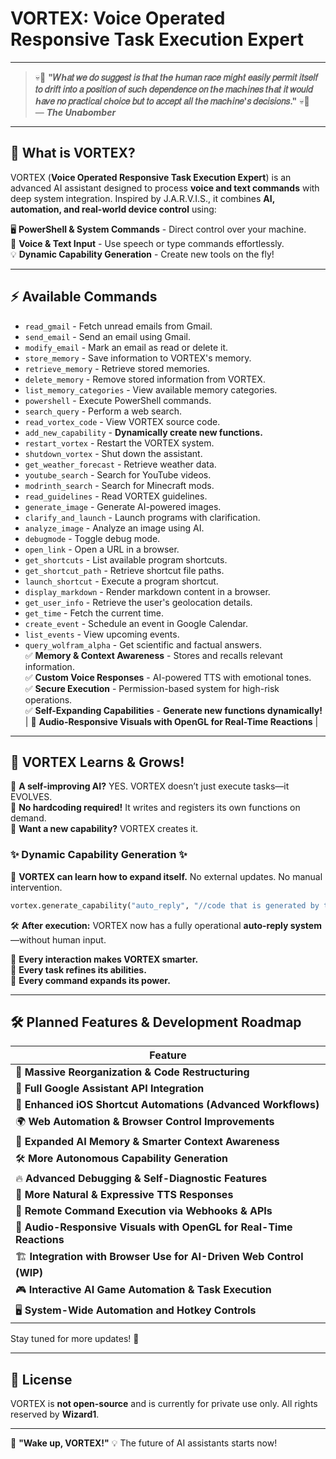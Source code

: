 # VORTEX: **Voice Operated Responsive Task Execution Expert**  

---

> 💀💬 **"𝑊ℎ𝑎𝑡 𝑤𝑒 𝑑𝑜 𝑠𝑢𝑔𝑔𝑒𝑠𝑡 𝑖𝑠 𝑡ℎ𝑎𝑡 𝑡ℎ𝑒 ℎ𝑢𝑚𝑎𝑛 𝑟𝑎𝑐𝑒 𝑚𝑖𝑔ℎ𝑡 𝑒𝑎𝑠𝑖𝑙𝑦 𝑝𝑒𝑟𝑚𝑖𝑡 𝑖𝑡𝑠𝑒𝑙𝑓 𝑡𝑜 𝑑𝑟𝑖𝑓𝑡 𝑖𝑛𝑡𝑜 𝑎 𝑝𝑜𝑠𝑖𝑡𝑖𝑜𝑛 𝑜𝑓 𝑠𝑢𝑐ℎ 𝑑𝑒𝑝𝑒𝑛𝑑𝑒𝑛𝑐𝑒 𝑜𝑛 𝑡ℎ𝑒 𝑚𝑎𝑐ℎ𝑖𝑛𝑒𝑠 𝑡ℎ𝑎𝑡 𝑖𝑡 𝑤𝑜𝑢𝑙𝑑 ℎ𝑎𝑣𝑒 𝑛𝑜 𝑝𝑟𝑎𝑐𝑡𝑖𝑐𝑎𝑙 𝑐ℎ𝑜𝑖𝑐𝑒 𝑏𝑢𝑡 𝑡𝑜 𝑎𝑐𝑐𝑒𝑝𝑡 𝑎𝑙𝑙 𝑡ℎ𝑒 𝑚𝑎𝑐ℎ𝑖𝑛𝑒'𝑠 𝑑𝑒𝑐𝑖𝑠𝑖𝑜𝑛𝑠."** 💀💬  
> — ***The Unabomber***  

---

## 🌟 **What is VORTEX?**

VORTEX (**Voice Operated Responsive Task Execution Expert**) is an advanced AI assistant designed to process **voice and text commands** with deep system integration. Inspired by J.A.R.V.I.S., it combines **AI, automation, and real-world device control** using:

🖥 **PowerShell & System Commands** - Direct control over your machine.  
🎤 **Voice & Text Input** - Use speech or type commands effortlessly.  
💡 **Dynamic Capability Generation** - Create new tools on the fly!  

---

## ⚡ **Available Commands**

- `read_gmail` - Fetch unread emails from Gmail.
- `send_email` - Send an email using Gmail.
- `modify_email` - Mark an email as read or delete it.
- `store_memory` - Save information to VORTEX's memory.
- `retrieve_memory` - Retrieve stored memories.
- `delete_memory` - Remove stored information from VORTEX.
- `list_memory_categories` - View available memory categories.
- `powershell` - Execute PowerShell commands.
- `search_query` - Perform a web search.
- `read_vortex_code` - View VORTEX source code.
- `add_new_capability` - **Dynamically create new functions.**
- `restart_vortex` - Restart the VORTEX system.
- `shutdown_vortex` - Shut down the assistant.
- `get_weather_forecast` - Retrieve weather data.
- `youtube_search` - Search for YouTube videos.
- `modrinth_search` - Search for Minecraft mods.
- `read_guidelines` - Read VORTEX guidelines.
- `generate_image` - Generate AI-powered images.
- `clarify_and_launch` - Launch programs with clarification.
- `analyze_image` - Analyze an image using AI.
- `debugmode` - Toggle debug mode.
- `open_link` - Open a URL in a browser.
- `get_shortcuts` - List available program shortcuts.
- `get_shortcut_path` - Retrieve shortcut file paths.
- `launch_shortcut` - Execute a program shortcut.
- `display_markdown` - Render markdown content in a browser.
- `get_user_info` - Retrieve the user's geolocation details.
- `get_time` - Fetch the current time.
- `create_event` - Schedule an event in Google Calendar.
- `list_events` - View upcoming events.
- `query_wolfram_alpha` - Get scientific and factual answers.  
✅ **Memory & Context Awareness** - Stores and recalls relevant information.  
✅ **Custom Voice Responses** - AI-powered TTS with emotional tones.  
✅ **Secure Execution** - Permission-based system for high-risk operations.  
✅ **Self-Expanding Capabilities** - **Generate new functions dynamically!**  
| 🎵 **Audio-Responsive Visuals with OpenGL for Real-Time Reactions**  |  

---

## 🚀 **VORTEX Learns & Grows!**

🔹 **A self-improving AI?** YES. VORTEX doesn’t just execute tasks—it EVOLVES.  
🔹 **No hardcoding required!** It writes and registers its own functions on demand.  
🔹 **Want a new capability?** VORTEX creates it.  

### ✨ **Dynamic Capability Generation** ✨
🚀 **VORTEX can learn how to expand itself.** No external updates. No manual intervention.  

```python
vortex.generate_capability("auto_reply", "//code that is generated by the llm")
```
🛠 **After execution:** VORTEX now has a fully operational **auto-reply system**—without human input.  

🎯 **Every interaction makes VORTEX smarter.**  
🔄 **Every task refines its abilities.**  
🤖 **Every command expands its power.**  

---

## 🛠 **Planned Features & Development Roadmap**

| Feature                                                      |
| ------------------------------------------------------------ |
| 🚀 **Massive Reorganization & Code Restructuring**           |
| 🔗 **Full Google Assistant API Integration**                 |
| 📱 **Enhanced iOS Shortcut Automations (Advanced Workflows)** |
| 🌍 **Web Automation & Browser Control Improvements**          |
| 🤖 **Expanded AI Memory & Smarter Context Awareness**         |
| 🛠️ **More Autonomous Capability Generation**                 |
| 🔥 **Advanced Debugging & Self-Diagnostic Features**         |
| 🎤 **More Natural & Expressive TTS Responses**               |
| 📡 **Remote Command Execution via Webhooks & APIs**          |
| 🎵 **Audio-Responsive Visuals with OpenGL for Real-Time Reactions**  |
| 🏗 **Integration with Browser Use for AI-Driven Web Control (WIP)**  |
| 🎮 **Interactive AI Game Automation & Task Execution**  |
| 🖥️ **System-Wide Automation and Hotkey Controls**  |

Stay tuned for more updates! 🎉  

---

## 📝 **License**

VORTEX is **not open-source** and is currently for private use only. All rights reserved by **Wizard1**.  

---

🎤 **"Wake up, VORTEX!"** 💡 The future of AI assistants starts now!
